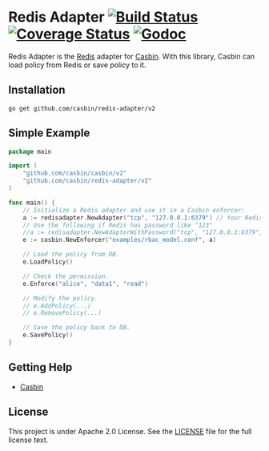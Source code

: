 # Redis Adapter [![Build Status](https://travis-ci.org/casbin/redis-adapter.svg?branch=master)](https://travis-ci.org/casbin/redis-adapter) [![Coverage Status](https://coveralls.io/repos/github/casbin/redis-adapter/badge.svg?branch=master)](https://coveralls.io/github/casbin/redis-adapter?branch=master) [![Godoc](https://godoc.org/github.com/casbin/redis-adapter?status.svg)](https://godoc.org/github.com/casbin/redis-adapter)

Redis Adapter is the [Redis](https://redis.io/) adapter for [Casbin](https://github.com/casbin/casbin). With this library, Casbin can load policy from Redis or save policy to it.

## Installation

    go get github.com/casbin/redis-adapter/v2

## Simple Example

```go
package main

import (
	"github.com/casbin/casbin/v2"
	"github.com/casbin/redis-adapter/v2"
)

func main() {
	// Initialize a Redis adapter and use it in a Casbin enforcer:
	a := redisadapter.NewAdapter("tcp", "127.0.0.1:6379") // Your Redis network and address.
	// Use the following if Redis has password like "123"
    //a := redisadapter.NewAdapterWithPassword("tcp", "127.0.0.1:6379", "123")
	e := casbin.NewEnforcer("examples/rbac_model.conf", a)

	// Load the policy from DB.
	e.LoadPolicy()

	// Check the permission.
	e.Enforce("alice", "data1", "read")

	// Modify the policy.
	// e.AddPolicy(...)
	// e.RemovePolicy(...)

	// Save the policy back to DB.
	e.SavePolicy()
}
```

## Getting Help

- [Casbin](https://github.com/casbin/casbin)

## License

This project is under Apache 2.0 License. See the [LICENSE](LICENSE) file for the full license text.
